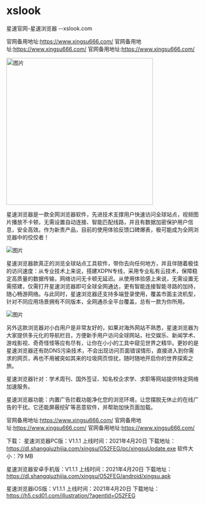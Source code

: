# xslook
星速官网-星速浏览器 --xslook.com

官网备用地址:https://www.xingsu666.com/
官网备用地址:https://www.xingsu666.com/
官网备用地址:https://www.xingsu666.com/




<img width="384" alt="图片" src="https://user-images.githubusercontent.com/83153586/115981872-9adb3980-a5c9-11eb-8ca8-dea6b7018da7.png">

星速浏览器是一款全网浏览器软件，先进技术支撑用户快速访问全球站点，视频图片播放不卡顿，无需设置自动连接、智能匹配线路，并且有数据加密保护用户信息，安全高效。作为新贵产品，目前的使用体验反馈口碑爆表，极可能成为全网浏览器中的佼佼者！

![图片](https://user-images.githubusercontent.com/83153586/115981880-b1819080-a5c9-11eb-8366-eb426cbe866b.png)

星速浏览器款真正的浏览全球站点工具软件，带你去向任何地方，并且伴随着极佳的访问速度：从专业技术上来说，搭建XDPN专线，采用专业私有云技术，保障稳定高质量的数据传输，网络访问无卡顿无延迟。从使用体验感上来说，无需设置无需搭建，仅需打开星速浏览器即可全球全网通达，更有智能连接智能寻路的加持，随心畅游网络。与此同时，星速浏览器还支持多端登录使用，覆盖市面主流机型，针对不同应用场景拥有不同版本，全网通杀全平台覆盖，总有一款为你所用。

![图片](https://user-images.githubusercontent.com/83153586/115981887-bba38f00-a5c9-11eb-8b31-c56f7962c4b8.png)

另外这款浏览器对小白用户是非常友好的，如果对海外网站不熟悉，星速浏览器为大家提供多元化的导航栏目，方便新手用户访问全球网站，社交娱乐、新闻学术、游戏影视、奇奇怪怪等应有尽有，让你在小小的工具中窥见世界之精华。更妙的是星速浏览器还有防DNS污染技术，不会出现访问页面错误情形，直接进入到你需求的网页，再也不用被突如其来的垃圾网页惊扰，随时随地开启你的世界探索之旅。

星速浏览器针对：学术周刊、国外签证、知名校企求学、求职等网站提供特定网络加速服务。

星速浏览器功能：内置广告拦截功能净化您的浏览环境，让您摆脱无休止的在线广告的干扰。它还能屏蔽挖矿等恶意软件，并帮助加快页面加载。

官网备用地址:https://www.xingsu666.com/ 
官网备用地址:https://www.xingsu666.com/
官网备用地址:https://www.xingsu666.com/

下载： 星速浏览器PC版：V1.1.1 上线时间：2021年4月20日 下载地址：https://dl.shangqiuzhijia.com/xingsu/O52FEG/pc/xingsuUpdate.exe 软件大小：79 MB

星速浏览器安卓手机版：V1.1.1 上线时间：2021年4月20日 下载地址：https://dl.shangqiuzhijia.com/xingsu/O52FEG/android/xingsu.apk

星速浏览器iOS版：V1.1.1 上线时间：2021年4月20日 下载地址：https://h5.csd01.com/illustration/?agentId=O52FEG
